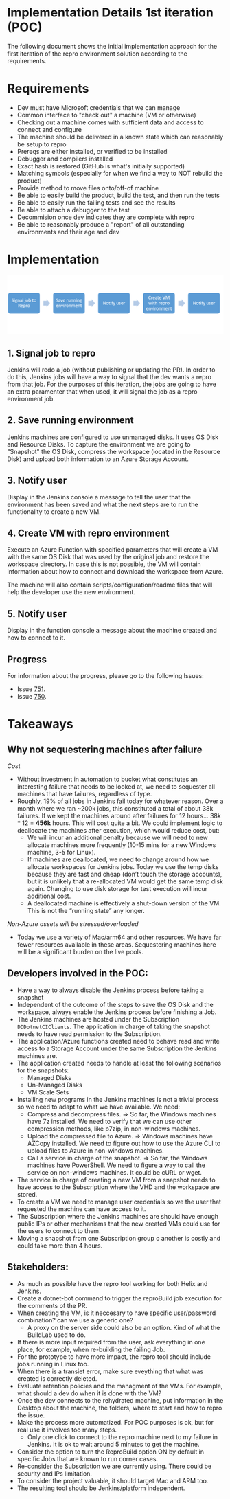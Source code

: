# Implementation Details 1st iteration (POC)
The following document shows the initial implementation approach for the first iteration of the repro environment solution according to the requirements.

# Requirements
- Dev must have Microsoft credentials that we can manage
- Common interface to "check out" a machine (VM or otherwise)
- Checking out a machine comes with sufficient data and access to connect and configure 
- The machine should be delivered in a known state which can reasonably be setup to repro
- Prereqs are either installed, or verified to be installed
- Debugger and compilers installed
- Exact hash is restored (GitHub is what's initially supported)
- Matching symbols (especially for when we find a way to NOT rebuild the product)
- Provide method to move files onto/off-of machine
- Be able to easily build the product, build the test, and then run the tests
- Be able to easily run the failing tests and see the results
- Be able to attach a debugger to the test
- Decommision once dev indicates they are complete with repro
- Be able to reasonably produce a "report" of all outstanding environments and their age and dev

# Implementation 
![Implementation](./implementation.PNG?raw=true)

## 1. Signal job to repro
Jenkins will redo a job (without publishing or updating the PR). In order to do this, Jenkins jobs will have a way to signal that the dev wants a repro from that job. For the purposes of this iteration, the jobs are going to have an extra paramenter that when used, it will signal the job as a repro environment job.

## 2. Save running environment
Jenkins machines are configured to use unmanaged disks. It uses OS Disk and Resource Disks. To capture the environment we are going to "Snapshot" the OS Disk, compress the workspace (located in the Resource Disk) and upload both information to an Azure Storage Account.

## 3. Notify user
Display in the Jenkins console a message to tell the user that the environment has been saved and what the next steps are to run the functionality to create a new VM.

## 4. Create VM with repro environment
Execute an Azure Function with specified parameters that will create a VM with the same OS Disk that was used by the original job and restore the workspace directory. 
In case this is not possible, the VM will contain information about how to connect and download the workspace from Azure.

The machine will also contain scripts/configuration/readme files that will help the developer use the new environment.

## 5. Notify user
Display in the function console a message about the machine created and how to connect to it.

## Progress
For information about the progress, please go to the following Issues:
- Issue [751](https://github.com/dotnet/core-eng/issues/751).
- Issue [750](https://github.com/dotnet/core-eng/issues/750).

# Takeaways

## Why not sequestering machines after failure
*Cost*
-	Without investment in automation to bucket what constitutes an interesting failure that needs to be looked at, we need to sequester all machines that have failures, regardless of type.
- Roughly, 19% of all jobs in Jenkins fail today for whatever reason. Over a month where we ran ~200k jobs, this constituted a total of about 38k failures. If we kept the machines around after failures for 12 hours…
38k * 12 = **456k** hours. This will cost quite a bit. We could implement logic to deallocate the machines after execution, which would reduce cost, but:
  - We will incur an additional penalty because we will need to new allocate machines more frequently (10-15 mins for a new Windows machine, 3-5 for Linux).
  - If machines are deallocated, we need to change around how we allocate workspaces for Jenkins jobs. Today we use the temp disks because they are fast and cheap (don’t touch the storage accounts), but it is unlikely that a re-allocated VM would get the same temp disk again. Changing to use disk storage for test execution will incur additional cost.
  - A deallocated machine is effectively a shut-down version of the VM.  This is not the “running state” any longer.

*Non-Azure assets will be stressed/overloaded*
- Today we use a variety of Mac/arm64 and other resources. We have far fewer resources available in these areas. Sequestering machines here will be a significant burden on the live pools.

## Developers involved in the POC:
- Have a way to always disable the Jenkins process before taking a snapshot
- Independent of the outcome of the steps to save the OS Disk and the workspace, always enable the Jenkins process before finishing a Job.
- The Jenkins machines are hosted under the Subscription `DDDotnetCIClients`. The application in charge of taking the snapshot needs to have read permission to the Subscription.
- The application/Azure functions created need to behave read and write access to a Storage Account under the same Subscription the Jenkins machines are.
- The application created needs to handle at least the following scenarios for the snapshots: 
  - Managed Disks
  - Un-Managed Disks
  - VM Scale Sets
- Installing new programs in the Jenkins machines is not a trivial process so we need to adapt to what we have available. We need:
  - Compress and decompress files. => So far, the Windows machines have 7z installed. We need to verify that we can use other compression methods, like p7zip, in non-windows machines.
  - Upload the compressed file to Azure. => Windows machines have AZCopy installed. We need to figure out how to use the Azure CLI to upload files to Azure in non-windows machines.
  - Call a service in charge of the snapshot. => So far, the Windows machines have PowerShell. We need to figure a way to call the service on non-windows machines. It could be cURL or wget.
- The service in charge of creating a new VM from a snapshot needs to have access to the Subscription where the VHD and the workspace are stored.
- To create a VM we need to manage user credentials so we the user that requested the machine can have access to it.
- The Subscription where the Jenkins machines are should have enough public IPs or other mechanisms that the new created VMs could use for the users to connect to them.
- Moving a snapshot from one Subscription group o another is costly and could take more than 4 hours.

## Stakeholders:
- As much as possible have the repro tool working for both Helix and Jenkins.
- Create a dotnet-bot command to trigger the reproBuild job execution for the comments of the PR.
- When creating the VM, is it neccesary to have specific user/password combination? can we use a generic one?
  - A proxy on the server side could also be an option. Kind of what the BuildLab used to do.
- If there is more input required from the user, ask everything in one place, for example, when re-building the failing Job.
- For the prototype to have more impact, the repro tool should include jobs running in Linux too.
- When there is a transiet error, make sure eveything that what was created is correctly deleted.
- Evaluate retention policies and the managment of the VMs. For example, what should a dev do when it is done with the VM?
- Once the dev connects to the rehydrated machine, put information in the Desktop about the machine, the folders, where to start and how to repro the issue.
- Make the process more automatized. For POC purposes is ok, but for real use it involves too many steps. 
  - Only one click to connect to the repro machine next to my failure in Jenkins. It is ok to wait around 5 minutes to get the machine.
- Consider the option to turn the ReproBuild option ON by default in specific Jobs that are known to run corner cases.
- Re-consider the Subscription we are currently using. There could be security and IPs limitation.
- To consider the project valuable, it should target Mac and ARM too.
- The resulting tool should be Jenkins/platform independent.
